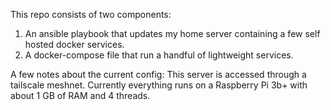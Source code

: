 This repo consists of two components:
1. An ansible playbook that updates my home server containing a few self hosted docker services.
2. A docker-compose file that run a handful of lightweight services.

A few notes about the current config:
This server is accessed through a tailscale meshnet. Currently everything runs on a Raspberry Pi 3b+ with about 1 GB of RAM and 4 threads.

